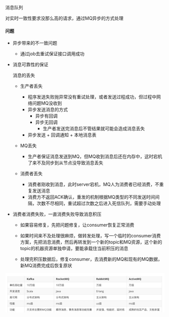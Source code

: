 

消息队列



对实时一致性要求没那么高的请求，通过MQ异步的方式处理



#### 问题

* 异步带来的不一致问题

  * 通过job去重试保证接口调用成功

* 消息可靠性的保证

  消息的丢失

  * 生产者丢失
    * 程序发送失败抛异常没有重试处理，或者发送过程成功，但过程中网络问题MQ没收到
    * 异步发送消息的方式
      * 异步有回调
      * 异步无回调
        * 生产者发送完消息后不管结果就可能会造成消息丢失
    * 异步发送 + 回调通知 + 本地消息表

  * MQ丢失
    * 生产者保证消息发送到MQ，但MQ收到消息后还在内存中，这时宕机了来不及同步到从节点没导致消息丢失
  * 消费者丢失
    * 消费者刚收到消息，此时server宕机，MQ人为消费者已经消费，不重复发送消息
    * 消费方不返回ACK确认，重发的机制根据MQ类型的不同发送时间间隔，次数不尽相同，重试超过次数之后进入死信队列，需要手动处理

* 消费者消费失败，一直消费失败导致消息积压

  * 如果容易修复，先把问题修复，让consumer恢复正常消费

  * 如果时间来不及处理很麻烦，做转发处理，写一个临时的consumer消费方案，先把消息消费，然后再转发到一个新的topic和MQ资源，这个新的topic的机器资源单独申请，要能承载住当前积压的消息

  * 处理完积压数据后，修复consumer，去消费新的MQ和现有的MQ数据，新MQ消费完成后恢复原状

    

    



![image-20201019102337531](mq/image-20201019102337531.png)





